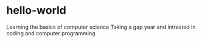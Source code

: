 # hello-world
Learning the basics of computer science
Taking a gap year and intrested in coding and computer programming
